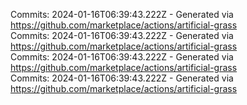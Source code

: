 Commits: 2024-01-16T06:39:43.222Z - Generated via https://github.com/marketplace/actions/artificial-grass
<br>
Commits: 2024-01-16T06:39:43.222Z - Generated via https://github.com/marketplace/actions/artificial-grass
<br>
Commits: 2024-01-16T06:39:43.222Z - Generated via https://github.com/marketplace/actions/artificial-grass
<br>
Commits: 2024-01-16T06:39:43.222Z - Generated via https://github.com/marketplace/actions/artificial-grass
<br>
